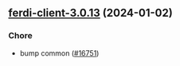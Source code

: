 

## [ferdi-client-3.0.13](https://github.com/truecharts/charts/compare/ferdi-client-3.0.12...ferdi-client-3.0.13) (2024-01-02)

### Chore



- bump common ([#16751](https://github.com/truecharts/charts/issues/16751))